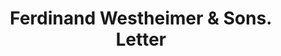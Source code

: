 ---
doi: 10.7916/D8VT3436
date_other: '1904'
date_other_textual: '1904'
form: correspondence
genre:
- Letters (correspondence)
name:
- Ferdinand Westheimer & Sons
object_in_context_url: https://biggert.cul.columbia.edu/items/view/ave_biggert_00697
subject_hierarchical_geographic:
- St. Joseph, Missouri, United States
subject_name:
- Ferdinand Westheimer & Sons
title: Ferdinand Westheimer & Sons. Letter
sort_title: Ferdinand Westheimer & Sons. Letter
call_number: ave_biggert_00697
coordinates:
- 39.75805555555556,-94.83666666666666
pid: ave_biggert_00697
identifiers: ave_biggert_00697
thumbnail: https://derivativo-3.library.columbia.edu/iiif/2/ldpd:345551/full/!256,256/0/native.jpg
permalink: /biggert/ave_biggert_00697/
layout: iiif-image-page
---